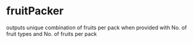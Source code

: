 # fruitPacker
outputs unique combination of fruits per pack when provided with No. of fruit types and No. of fruits per pack
